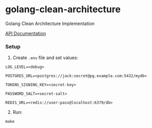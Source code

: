 # golang-clean-architecture

Golang Clean Architecture Implementation

[API Documentation](https://documenter.getpostman.com/view/20867991/2sA2rAzhbA)

### Setup

1. Create `.env` file and set values:

```dotenv
LOG_LEVEL=<debug>

POSTGRES_URL=<postgres://jack:secret@pg.example.com:5432/mydb>

TOKENS_SIGNING_KEY=<secret-key>

PASSWORD_SALT=<secret-salt>

REDIS_URL=<redis://user:pass@localhost:6379/db>
```

2. Run:

```shell
make
```
